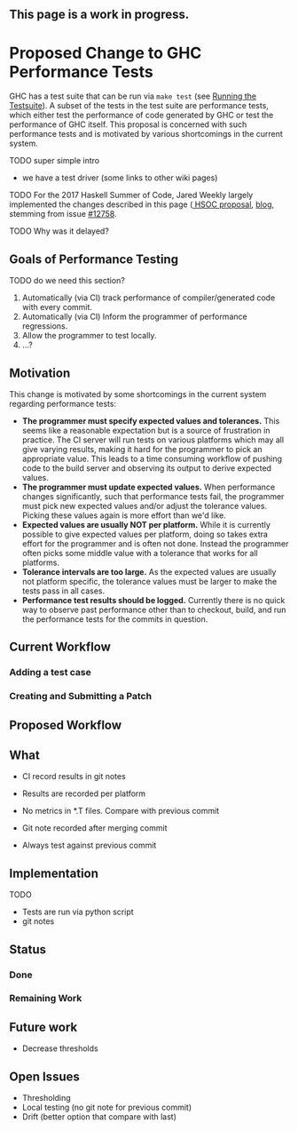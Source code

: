 ## This page is a work in progress.


# Proposed Change to GHC Performance Tests



GHC has a test suite that can be run via `make test` (see [
Running the Testsuite](https://ghc.haskell.org/trac/ghc/wiki/Building/RunningTests/Running)). A subset of the tests in the test suite are performance tests, which either test the performance of code generated by GHC or test the performance of GHC itself. This proposal is concerned with such performance tests and is motivated by various shortcomings in the current system.



TODO super simple intro


- we have a test driver (some links to other wiki pages)


TODO For the 2017 Haskell Summer of Code, Jared Weekly largely implemented the changes described in this page ([
HSOC proposal](https://github.com/jared-w/HSOC2017/blob/master/Proposal.pdf), [
blog](https://jaredweakly.com/blog/haskell-summer-of-code/), stemming from issue [\#12758](https://gitlab.staging.haskell.org/ghc/ghc/issues/12758).



TODO Why was it delayed?


## Goals of Performance Testing



TODO do we need this section?


1. Automatically (via CI) track performance of compiler/generated code with every commit.
1. Automatically (via CI) Inform the programmer of performance regressions.
1. Allow the programmer to test locally.
1. ...?

## Motivation



This change is motivated by some shortcomings in the current system regarding performance tests:


- **The programmer must specify expected values and tolerances.** This seems like a reasonable expectation but is a source of frustration in practice. The CI server will run tests on various platforms which may all give varying results, making it hard for the programmer to pick an appropriate value. This leads to a time consuming workflow of pushing code to the build server and observing its output to derive expected values.
- **The programmer must update expected values.** When performance changes significantly, such that performance tests fail, the programmer must pick new expected values and/or adjust the tolerance values. Picking these values again is more effort than we'd like.
- **Expected values are usually NOT per platform.** While it is currently possible to give expected values per platform, doing so takes extra effort for the programmer and is often not done. Instead the programmer often picks some middle value with a tolerance that works for all platforms.
- **Tolerance intervals are too large.** As the expected values are usually not platform specific, the tolerance values must be larger to make the tests pass in all cases.
- **Performance test results should be logged.** Currently there is no quick way to observe past performance other than to checkout, build, and run the performance tests for the commits in question.

## Current Workflow


### Adding a test case


### Creating and Submitting a Patch


## Proposed Workflow


## What


- CI record results in git notes
- Results are recorded per platform
- No metrics in \*.T files. Compare with previous commit

- Git note recorded after merging commit
- Always test against previous commit

## Implementation



TODO


- Tests are run via python script
- git notes

## Status


### Done


### Remaining Work


## Future work


- Decrease thresholds

## Open Issues


- Thresholding
- Local testing (no git note for previous commit)
- Drift (better option that compare with last)
